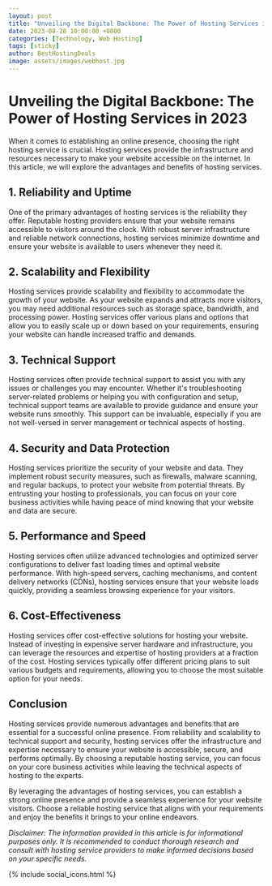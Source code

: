 ```yaml
---
layout: post
title: "Unveiling the Digital Backbone: The Power of Hosting Services in 2023"
date: 2023-08-28 10:00:00 +0000
categories: [Technology, Web Hosting]
tags: [sticky]
author: BestHostingDeals
image: assets/images/webhost.jpg
---
```


# Unveiling the Digital Backbone: The Power of Hosting Services in 2023

When it comes to establishing an online presence, choosing the right hosting service is crucial. Hosting services provide the infrastructure and resources necessary to make your website accessible on the internet. In this article, we will explore the advantages and benefits of hosting services.

## 1. Reliability and Uptime

One of the primary advantages of hosting services is the reliability they offer. Reputable hosting providers ensure that your website remains accessible to visitors around the clock. With robust server infrastructure and reliable network connections, hosting services minimize downtime and ensure your website is available to users whenever they need it.

## 2. Scalability and Flexibility

Hosting services provide scalability and flexibility to accommodate the growth of your website. As your website expands and attracts more visitors, you may need additional resources such as storage space, bandwidth, and processing power. Hosting services offer various plans and options that allow you to easily scale up or down based on your requirements, ensuring your website can handle increased traffic and demands.

## 3. Technical Support

Hosting services often provide technical support to assist you with any issues or challenges you may encounter. Whether it's troubleshooting server-related problems or helping you with configuration and setup, technical support teams are available to provide guidance and ensure your website runs smoothly. This support can be invaluable, especially if you are not well-versed in server management or technical aspects of hosting.

## 4. Security and Data Protection

Hosting services prioritize the security of your website and data. They implement robust security measures, such as firewalls, malware scanning, and regular backups, to protect your website from potential threats. By entrusting your hosting to professionals, you can focus on your core business activities while having peace of mind knowing that your website and data are secure.

## 5. Performance and Speed

Hosting services often utilize advanced technologies and optimized server configurations to deliver fast loading times and optimal website performance. With high-speed servers, caching mechanisms, and content delivery networks (CDNs), hosting services ensure that your website loads quickly, providing a seamless browsing experience for your visitors.

## 6. Cost-Effectiveness

Hosting services offer cost-effective solutions for hosting your website. Instead of investing in expensive server hardware and infrastructure, you can leverage the resources and expertise of hosting providers at a fraction of the cost. Hosting services typically offer different pricing plans to suit various budgets and requirements, allowing you to choose the most suitable option for your needs.

## Conclusion

Hosting services provide numerous advantages and benefits that are essential for a successful online presence. From reliability and scalability to technical support and security, hosting services offer the infrastructure and expertise necessary to ensure your website is accessible, secure, and performs optimally. By choosing a reputable hosting service, you can focus on your core business activities while leaving the technical aspects of hosting to the experts.

By leveraging the advantages of hosting services, you can establish a strong online presence and provide a seamless experience for your website visitors. Choose a reliable hosting service that aligns with your requirements and enjoy the benefits it brings to your online endeavors.

*Disclaimer: The information provided in this article is for informational purposes only. It is recommended to conduct thorough research and consult with hosting service providers to make informed decisions based on your specific needs.*

{% include social_icons.html %}